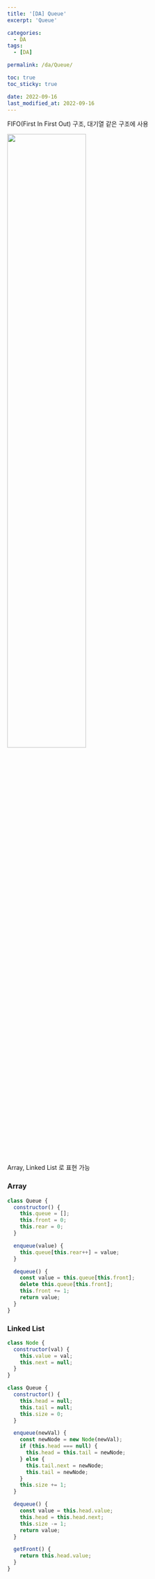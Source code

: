 ```yaml
---
title: '[DA] Queue'
excerpt: 'Queue'

categories:
  - DA
tags:
  - [DA]

permalink: /da/Queue/

toc: true
toc_sticky: true

date: 2022-09-16
last_modified_at: 2022-09-16
---
```


FIFO(First In First Out) 구조, 대기열 같은 구조에 사용

<img width='60%' src='https://user-images.githubusercontent.com/46982959/190672349-77b9a7b7-6c9f-429c-b4ad-93c81e5ce9ed.png'>

Array, Linked List 로 표현 가능

### Array

```jsx
class Queue {
  constructor() {
    this.queue = [];
    this.front = 0;
    this.rear = 0;
  }

  enqueue(value) {
    this.queue[this.rear++] = value;
  }

  dequeue() {
    const value = this.queue[this.front];
    delete this.queue[this.front];
    this.front += 1;
    return value;
  }
}
```

### Linked List

```jsx
class Node {
  constructor(val) {
    this.value = val;
    this.next = null;
  }
}

class Queue {
  constructor() {
    this.head = null;
    this.tail = null;
    this.size = 0;
  }

  enqueue(newVal) {
    const newNode = new Node(newVal);
    if (this.head === null) {
      this.head = this.tail = newNode;
    } else {
      this.tail.next = newNode;
      this.tail = newNode;
    }
    this.size += 1;
  }

  dequeue() {
    const value = this.head.value;
    this.head = this.head.next;
    this.size -= 1;
    return value;
  }

  getFront() {
    return this.head.value;
  }
}
```
